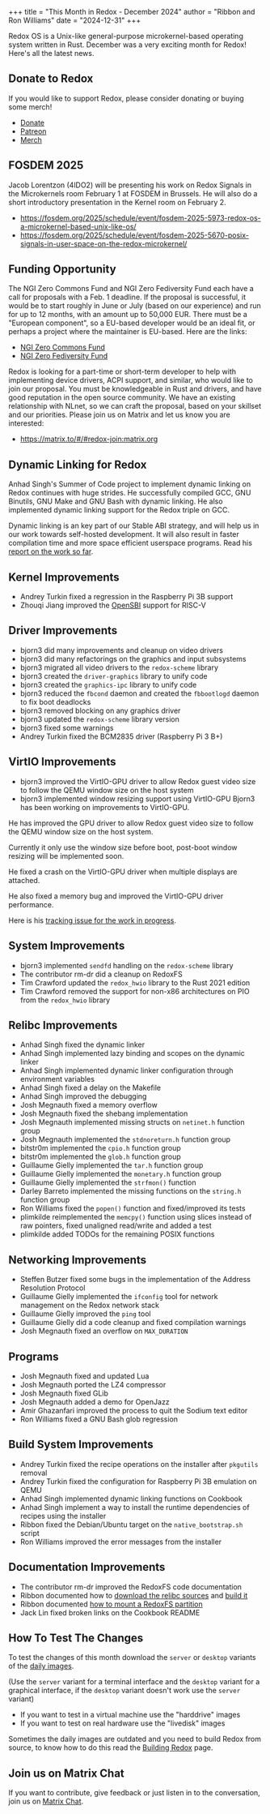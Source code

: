 +++
title = "This Month in Redox - December 2024"
author = "Ribbon and Ron Williams"
date = "2024-12-31"
+++

Redox OS is a Unix-like general-purpose microkernel-based operating system
written in Rust. December was a very exciting month for Redox! Here's all the latest news.

## Donate to Redox

If you would like to support Redox, please consider donating or buying some merch!

- [Donate](https://www.redox-os.org/donate/)
- [Patreon](https://www.patreon.com/redox_os)
- [Merch](https://redox-os.creator-spring.com/)

## FOSDEM 2025

Jacob Lorentzon (4lDO2) will be presenting his work on Redox Signals in the Microkernels room February 1 at FOSDEM in Brussels. He will also do a short introductory presentation in the Kernel room on February 2.

- https://fosdem.org/2025/schedule/event/fosdem-2025-5973-redox-os-a-microkernel-based-unix-like-os/
- https://fosdem.org/2025/schedule/event/fosdem-2025-5670-posix-signals-in-user-space-on-the-redox-microkernel/

## Funding Opportunity

The NGI Zero Commons Fund and NGI Zero Fediversity Fund each have a call for proposals with a Feb. 1 deadline.
If the proposal is successful, it would be to start roughly in June or July (based on our experience) and run for up to 12 months,
with an amount up to 50,000 EUR.
There must be a "European component", so a EU-based developer would be an ideal fit,
or perhaps a project where the maintainer is EU-based. Here are the links:

- [NGI Zero Commons Fund](https://nlnet.nl/commonsfund/)
- [NGI Zero Fediversity Fund](https://nlnet.nl/fediversity/)

Redox is looking for a part-time or short-term developer to help with implementing device drivers, ACPI support, and similar,
who would like to join our proposal.
You must be knowledgeable in Rust and drivers, and have good reputation in the open source community.
We have an existing relationship with NLnet, so we can craft the proposal, based on your skillset  and our priorities.
Please join us on Matrix and let us know you are interested:

- https://matrix.to/#/#redox-join:matrix.org

## Dynamic Linking for Redox

Anhad Singh's Summer of Code project to implement dynamic linking on Redox continues with huge strides.
He successfully compiled GCC, GNU Binutils, GNU Make and GNU Bash with dynamic linking.
He also implemented dynamic linking support for the Redox triple on GCC.

Dynamic linking is an key part of our Stable ABI strategy, and will help us in our work towards self-hosted development. It will also result in faster compilation time and more space efficient userspace programs.
Read his [report on the work so far](/news/01_rsoc2024_dynamic_linker).

## Kernel Improvements

- Andrey Turkin fixed a regression in the Raspberry Pi 3B support
- Zhouqi Jiang improved the [OpenSBI](https://github.com/riscv-software-src/opensbi) support for RISC-V

## Driver Improvements

- bjorn3 did many improvements and cleanup on video drivers
- bjorn3 did many refactorings on the graphics and input subsystems
- bjorn3 migrated all video drivers to the `redox-scheme` library
- bjorn3 created the `driver-graphics` library to unify code
- bjorn3 created the `graphics-ipc` library to unify code
- bjorn3 reduced the `fbcond` daemon and created the `fbbootlogd` daemon to fix boot deadlocks
- bjorn3 removed blocking on any graphics driver
- bjorn3 updated the `redox-scheme` library version
- bjorn3 fixed some warnings
- Andrey Turkin fixed the BCM2835 driver (Raspberry Pi 3 B+)

## VirtIO Improvements

- bjorn3 improved the VirtIO-GPU driver to allow Redox guest video size to follow the QEMU window size on the host system
- bjorn3 implemented window resizing support using VirtIO-GPU
Bjorn3 has been working on improvements to VirtIO-GPU.

He has improved the GPU driver to allow Redox guest video size to follow the QEMU window size on the host system.

Currently it only use the window size before boot, post-boot window resizing will be implemented soon.

He fixed a crash on the VirtIO-GPU driver when multiple displays are attached.

He also fixed a memory bug and improved the VirtIO-GPU driver performance.

Here is his [tracking issue for the work in progress](https://gitlab.redox-os.org/redox-os/redox/-/issues/1428).

## System Improvements

- bjorn3 implemented `sendfd` handling on the `redox-scheme` library
- The contributor rm-dr did a cleanup on RedoxFS
- Tim Crawford updated the `redox_hwio` library to the Rust 2021 edition
- Tim Crawford removed the support for non-x86 architectures on PIO from the `redox_hwio` library

## Relibc Improvements

- Anhad Singh fixed the dynamic linker
- Anhad Singh implemented lazy binding and scopes on the dynamic linker
- Anhad Singh implemented dynamic linker configuration through environment variables
- Anhad Singh fixed a delay on the Makefile
- Anhad Singh improved the debugging
- Josh Megnauth fixed a memory overflow
- Josh Megnauth fixed the shebang implementation
- Josh Megnauth implemented missing structs on `netinet.h` function group
- Josh Megnauth implemented the `stdnoreturn.h` function group
- bitstr0m implemented the `cpio.h` function group
- bitstr0m implemented the `glob.h` function group
- Guillaume Gielly implemented the `tar.h` function group
- Guillaume Gielly implemented the `monetary.h` function group
- Guillaume Gielly implemented the `strfmon()` function
- Darley Barreto implemented the missing functions on the `string.h` function group
- Ron Williams fixed the `popen()` function and fixed/improved its tests
- plimkilde reimplemented the `memcpy()` function using slices instead of raw pointers, fixed unaligned read/write and added a test
- plimkilde added TODOs for the remaining POSIX functions

## Networking Improvements

- Steffen Butzer fixed some bugs in the implementation of the Address Resolution Protocol
- Guillaume Gielly implemented the `ifconfig` tool for network management on the Redox network stack
- Guillaume Gielly improved the `ping` tool
- Guillaume Gielly did a code cleanup and fixed compilation warnings
- Josh Megnauth fixed an overflow on `MAX_DURATION`

## Programs

- Josh Megnauth fixed and updated Lua
- Josh Megnauth ported the LZ4 compressor
- Josh Megnauth fixed GLib
- Josh Megnauth added a demo for OpenJazz
- Amir Ghazanfari improved the process to quit the Sodium text editor
- Ron Williams fixed a GNU Bash glob regression

## Build System Improvements

- Andrey Turkin fixed the recipe operations on the installer after `pkgutils` removal
- Andrey Turkin fixed the configuration for Raspberry Pi 3B emulation on QEMU
- Anhad Singh implemented dynamic linking functions on Cookbook
- Anhad Singh implement a way to install the runtime dependencies of recipes using the installer
- Ribbon fixed the Debian/Ubuntu target on the `native_bootstrap.sh` script
- Ron Williams improved the error messages from the installer

## Documentation Improvements

- The contributor rm-dr improved the RedoxFS code documentation
- Ribbon documented how to [download the relibc sources](https://gitlab.redox-os.org/redox-os/relibc#download-the-sources) and [build it](https://gitlab.redox-os.org/redox-os/relibc#build-instructions)
- Ribbon documented [how to mount a RedoxFS partition](https://gitlab.redox-os.org/redox-os/redoxfs#how-to-mount-a-partition)
- Jack Lin fixed broken links on the Cookbook README

## How To Test The Changes

To test the changes of this month download the `server` or `desktop` variants of the [daily images](https://static.redox-os.org/img/).

(Use the `server` variant for a terminal interface and the `desktop` variant for a graphical interface, if the `desktop` variant doesn't work use the `server` variant)

- If you want to test in a virtual machine use the "harddrive" images
- If you want to test on real hardware use the "livedisk" images

Sometimes the daily images are outdated and you need to build Redox from source, to know how to do this read the [Building Redox](https://doc.redox-os.org/book/podman-build.html) page.

## Join us on Matrix Chat

If you want to contribute, give feedback or just listen in to the conversation,
join us on [Matrix Chat](https://matrix.to/#/#redox-join:matrix.org).

<!--
## Discussion

Here are some links to discussion about this news post:

- [Fosstodon @redox]()
- [Fosstodon @soller]()
- [Patreon]()
- [Phoronix]()
- [Reddit /r/redox]()
- [Reddit /r/rust]()
- [X/Twitter @redox_os]()
- [X/Twitter @jeremy_soller]()
- [Hacker News]()
-->
